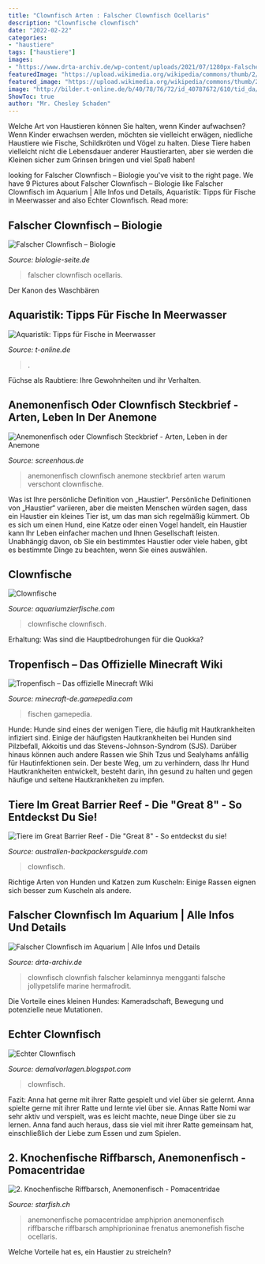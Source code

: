 ```yaml
---
title: "Clownfisch Arten : Falscher Clownfisch Ocellaris"
description: "Clownfische clownfisch"
date: "2022-02-22"
categories:
- "haustiere"
tags: ["haustiere"]
images:
- "https://www.drta-archiv.de/wp-content/uploads/2021/07/1280px-Falsche_Clownfisch_Amphiprion_ocellaris1.jpg"
featuredImage: "https://upload.wikimedia.org/wikipedia/commons/thumb/2/29/Ocellaris_clownfish%2C_Flickr.jpg/443px-Ocellaris_clownfish%2C_Flickr.jpg"
featured_image: "https://upload.wikimedia.org/wikipedia/commons/thumb/2/29/Ocellaris_clownfish%2C_Flickr.jpg/443px-Ocellaris_clownfish%2C_Flickr.jpg"
image: "http://bilder.t-online.de/b/40/78/76/72/id_40787672/610/tid_da/index.jpg"
ShowToc: true
author: "Mr. Chesley Schaden"
---
```



Welche Art von Haustieren können Sie halten, wenn Kinder aufwachsen?
Wenn Kinder erwachsen werden, möchten sie vielleicht erwägen, niedliche Haustiere wie Fische, Schildkröten und Vögel zu halten. Diese Tiere haben vielleicht nicht die Lebensdauer anderer Haustierarten, aber sie werden die Kleinen sicher zum Grinsen bringen und viel Spaß haben!

	

		
looking for Falscher Clownfisch – Biologie you've visit to the right page. We have 9 Pictures about Falscher Clownfisch – Biologie like Falscher Clownfisch im Aquarium | Alle Infos und Details, Aquaristik: Tipps für Fische in Meerwasser and also Echter Clownfisch. Read more:
		
    
## Falscher Clownfisch – Biologie

<img loading=lazy src="https://upload.wikimedia.org/wikipedia/commons/thumb/2/29/Ocellaris_clownfish%2C_Flickr.jpg/443px-Ocellaris_clownfish%2C_Flickr.jpg" onerror="this.onerror=null;this.src='https://tse2.mm.bing.net/th?id=OIP.Zv-k1lCwoEVTqFItvfup9wAAAA&amp;pid=15.1';" alt="Falscher Clownfisch – Biologie">

_Source: biologie-seite.de_

>falscher clownfisch ocellaris. 

	

Der Kanon des Waschbären

    
## Aquaristik: Tipps Für Fische In Meerwasser

<img loading=lazy src="http://bilder.t-online.de/b/40/78/76/72/id_40787672/610/tid_da/index.jpg" onerror="this.onerror=null;this.src='https://tse1.mm.bing.net/th?id=OIP.J5_UTRd4bGfbVGhJwYsQkQHaDv&amp;pid=15.1';" alt="Aquaristik: Tipps für Fische in Meerwasser">

_Source: t-online.de_

>. 

	

Füchse als Raubtiere: Ihre Gewohnheiten und ihr Verhalten.

    
## Anemonenfisch Oder Clownfisch Steckbrief - Arten, Leben In Der Anemone

<img loading=lazy src="https://www.screenhaus.de/wp-content/uploads/2020/03/anemonenfisch-1024x674.jpg" onerror="this.onerror=null;this.src='https://tse4.mm.bing.net/th?id=OIP.3GXgi8T-pMZsuT-cl0QdbQHaE3&amp;pid=15.1';" alt="Anemonenfisch oder Clownfisch Steckbrief - Arten, Leben in der Anemone">

_Source: screenhaus.de_

>anemonenfisch clownfisch anemone steckbrief arten warum verschont clownfische. 

	

Was ist Ihre persönliche Definition von „Haustier“.
Persönliche Definitionen von „Haustier“ variieren, aber die meisten Menschen würden sagen, dass ein Haustier ein kleines Tier ist, um das man sich regelmäßig kümmert. Ob es sich um einen Hund, eine Katze oder einen Vogel handelt, ein Haustier kann Ihr Leben einfacher machen und Ihnen Gesellschaft leisten. Unabhängig davon, ob Sie ein bestimmtes Haustier oder viele haben, gibt es bestimmte Dinge zu beachten, wenn Sie eines auswählen.

    
## Clownfische

<img loading=lazy src="http://www.aquariumzierfische.com/wp-content/uploads/2015/04/Falscher-Clownfisch.jpg" onerror="this.onerror=null;this.src='https://tse2.mm.bing.net/th?id=OIP.VWMyKl5ePDfdQOXSzaJzzQHaFj&amp;pid=15.1';" alt="Clownfische">

_Source: aquariumzierfische.com_

>clownfische clownfisch. 

	

Erhaltung: Was sind die Hauptbedrohungen für die Quokka?

    
## Tropenfisch – Das Offizielle Minecraft Wiki

<img loading=lazy src="https://static.wikia.nocookie.net/minecraft_de_gamepedia/images/0/0d/Tropenfisch.png/revision/latest/scale-to-width-down/1200?cb=20180320192507" onerror="this.onerror=null;this.src='https://tse2.mm.bing.net/th?id=OIP.RybSLqtrKXMVxt_aw84OggAAAA&amp;pid=15.1';" alt="Tropenfisch – Das offizielle Minecraft Wiki">

_Source: minecraft-de.gamepedia.com_

>fischen gamepedia. 

	

Hunde:
Hunde sind eines der wenigen Tiere, die häufig mit Hautkrankheiten infiziert sind. Einige der häufigsten Hautkrankheiten bei Hunden sind Pilzbefall, Akkoitis und das Stevens-Johnson-Syndrom (SJS). Darüber hinaus können auch andere Rassen wie Shih Tzus und Sealyhams anfällig für Hautinfektionen sein. Der beste Weg, um zu verhindern, dass Ihr Hund Hautkrankheiten entwickelt, besteht darin, ihn gesund zu halten und gegen häufige und seltene Hautkrankheiten zu impfen.

    
## Tiere Im Great Barrier Reef - Die &quot;Great 8&quot; - So Entdeckst Du Sie!

<img loading=lazy src="https://b6g8d3g8.rocketcdn.me/wp-content/uploads/2020/06/clown.jpg" onerror="this.onerror=null;this.src='https://tse4.mm.bing.net/th?id=OIP.6cuMBx8jpoCM1JvtPDpfIgHaFL&amp;pid=15.1';" alt="Tiere im Great Barrier Reef - Die &quot;Great 8&quot; - So entdeckst du sie!">

_Source: australien-backpackersguide.com_

>clownfisch. 

	

Richtige Arten von Hunden und Katzen zum Kuscheln: Einige Rassen eignen sich besser zum Kuscheln als andere.

    
## Falscher Clownfisch Im Aquarium | Alle Infos Und Details

<img loading=lazy src="https://www.drta-archiv.de/wp-content/uploads/2021/07/1280px-Falsche_Clownfisch_Amphiprion_ocellaris1.jpg" onerror="this.onerror=null;this.src='https://tse3.mm.bing.net/th?id=OIP.HUW1KZQOVHJoe6o8uzSqFwHaE7&amp;pid=15.1';" alt="Falscher Clownfisch im Aquarium | Alle Infos und Details">

_Source: drta-archiv.de_

>clownfisch clownfish falscher kelaminnya mengganti falsche jollypetslife marine hermafrodit. 

	

Die Vorteile eines kleinen Hundes: Kameradschaft, Bewegung und potenzielle neue Mutationen.

    
## Echter Clownfisch

<img loading=lazy src="https://live.staticflickr.com/8723/17320756245_f8aaec9998_b.jpg" onerror="this.onerror=null;this.src='https://tse3.mm.bing.net/th?id=OIP.VaOj2ei41Sp7LCSNUyl6EgHaEK&amp;pid=15.1';" alt="Echter Clownfisch">

_Source: demalvorlagen.blogspot.com_

>clownfisch. 

	

Fazit: Anna hat gerne mit ihrer Ratte gespielt und viel über sie gelernt.
Anna spielte gerne mit ihrer Ratte und lernte viel über sie. Annas Ratte Nomi war sehr aktiv und verspielt, was es leicht machte, neue Dinge über sie zu lernen. Anna fand auch heraus, dass sie viel mit ihrer Ratte gemeinsam hat, einschließlich der Liebe zum Essen und zum Spielen.

    
## 2. Knochenfische Riffbarsch, Anemonenfisch - Pomacentridae

<img loading=lazy src="https://www.starfish.ch/photos/fishes-Fische/damselfishes-Riffbarsche/Amphiprion-frenatus3.jpg" onerror="this.onerror=null;this.src='https://tse3.mm.bing.net/th?id=OIP.QJZnH1V95JVM6Eb6l3mS2gHaFj&amp;pid=15.1';" alt="2. Knochenfische Riffbarsch, Anemonenfisch - Pomacentridae">

_Source: starfish.ch_

>anemonenfische pomacentridae amphiprion anemonenfisch riffbarsche riffbarsch amphiprioninae frenatus anemonefish fische ocellaris. 

	

Welche Vorteile hat es, ein Haustier zu streicheln?

